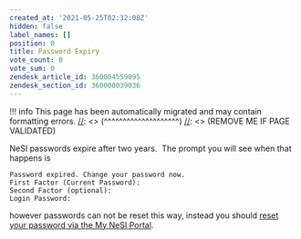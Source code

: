 ```yaml
---
created_at: '2021-05-25T02:32:08Z'
hidden: false
label_names: []
position: 0
title: Password Expiry
vote_count: 0
vote_sum: 0
zendesk_article_id: 360004559095
zendesk_section_id: 360000039036
---
```




[//]: <> (REMOVE ME IF PAGE VALIDATED)
[//]: <> (vvvvvvvvvvvvvvvvvvvv)
!!! info
    This page has been automatically migrated and may contain formatting errors.
[//]: <> (^^^^^^^^^^^^^^^^^^^^)
[//]: <> (REMOVE ME IF PAGE VALIDATED)

NeSI passwords expire after two years.  The prompt you will see when
that happens is

    Password expired. Change your password now.
    First Factor (Current Password): 
    Second Factor (optional): 
    Login Password: 

however passwords can not be reset this way, instead you should [reset
your password via the My NeSI
Portal](https://support.nesi.org.nz/hc/en-gb/articles/360000335995).

